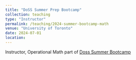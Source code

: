 ```yaml
---
title: "DoSS Summer Prep Bootcamp"
collection: teaching
type: "Instructor"
permalink: /teaching/2024-summer-bootcamp-math
venue: "University of Toronto"
date: 2024-07-01
location: 
---
```


Instructor, Operational Math part of [Doss Summer Bootcamp](https://jlgrons.github.io/UofT-DoSS-SPB/index.html)